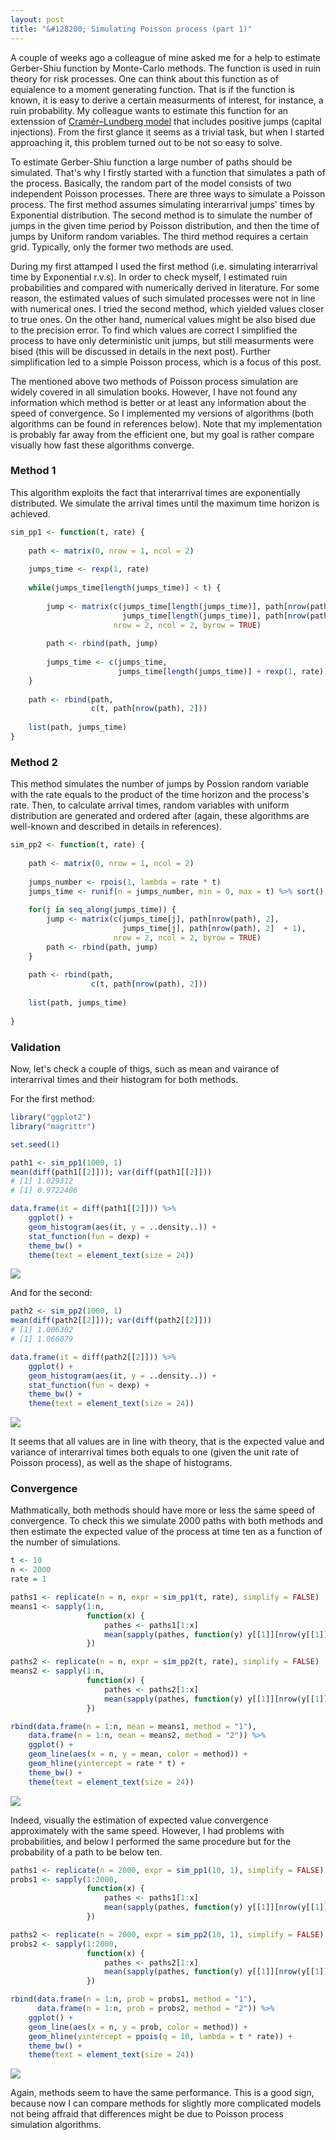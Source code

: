 ```yaml
---
layout: post
title: "&#128200; Simulating Poisson process (part 1)"
---
```


A couple of weeks ago a colleague of mine asked me for a help to estimate Gerber-Shiu function by Monte-Carlo methods. The function is used in ruin theory for risk processes. One can think about this function as of equialence to a moment generating function. That is if the function is known, it is easy to derive a certain measurments of interest, for instance, a ruin probability. My colleague wants to estimate this function for an extenssion of [Cram&eacute;r–Lundberg model](https://en.wikipedia.org/wiki/Ruin_theory) that includes positive jumps (capital injections). From the first glance it seems as a trivial task, but when I started approaching it, this problem turned out to be not so easy to solve.

To estimate Gerber-Shiu function a large number of paths should be simulated. That's why I firstly started with a function that simulates a path of the process. Basically, the random part of the model consists of two independent Poisson processes. There are three ways to simulate a Poisson process. The first method assumes simulating interarrival jumps' times by Exponential distribution. The second method is to simulate the number of jumps in the given time period by Poisson distribution, and then the time of jumps by Uniform random variables. The third method requires a certain grid. Typically, only the former two methods are used.

During my first attamped I used the first method (i.e. simulating interarrival time by Exponential r.v.s). In order to check myself, I estimated ruin probabilities and compared with numerically derived in literature. For some reason, the estimated values of such simulated processes were not in line with numerical ones. I tried the second method, which yielded values closer to true ones. On the other hand, numerical values might be also bised due to the precision error. To find which values are correct I simplified the process to have only deterministic unit jumps, but still measurments were bised (this will be discussed in details in the next post). Further simplification led to a simple Poisson process, which is a focus of this post.

The mentioned above two methods of Poisson process simulation are widely covered in all simulation books. However, I have not found any information which method is better or at least any information about the speed of convergence. So I implemented my versions of algorithms (both algorithms can be found in references below). Note that my implementation is probably far away from the efficient one, but my goal is rather compare visually how fast these algorithms converge.

### Method 1

This algorithm exploits the fact that interarrival times are exponentially distributed. We simulate the arrival times until the maximum time horizon is achieved.

```r
sim_pp1 <- function(t, rate) { 
    
    path <- matrix(0, nrow = 1, ncol = 2)
    
    jumps_time <- rexp(1, rate)
    
    while(jumps_time[length(jumps_time)] < t) {
        
        jump <- matrix(c(jumps_time[length(jumps_time)], path[nrow(path), 2],
                         jumps_time[length(jumps_time)], path[nrow(path), 2]  + 1),
                       nrow = 2, ncol = 2, byrow = TRUE)
        
        path <- rbind(path, jump)
        
        jumps_time <- c(jumps_time,
                        jumps_time[length(jumps_time)] + rexp(1, rate))
    }
    
    path <- rbind(path,
                  c(t, path[nrow(path), 2]))
    
    list(path, jumps_time)
}
```

### Method 2

This method simulates the number of jumps by Possion random variable with the rate equals to the product of the time horizon and the process's rate. Then, to calculate arrival times, random variables with uniform distribution are generated and ordered after (again, these algorithms are well-known and described in details in references).

```r
sim_pp2 <- function(t, rate) {
    
    path <- matrix(0, nrow = 1, ncol = 2)
    
    jumps_number <- rpois(1, lambda = rate * t)
    jumps_time <- runif(n = jumps_number, min = 0, max = t) %>% sort()
    
    for(j in seq_along(jumps_time)) {
        jump <- matrix(c(jumps_time[j], path[nrow(path), 2],
                         jumps_time[j], path[nrow(path), 2]  + 1),
                       nrow = 2, ncol = 2, byrow = TRUE)
        path <- rbind(path, jump)
    }
    
    path <- rbind(path,
                  c(t, path[nrow(path), 2]))
    
    list(path, jumps_time)
    
}
```

### Validation 

Now, let's check a couple of thigs, such as mean and vairance of interarrival times and their histogram for both methods.

For the first method:

```r
library("ggplot2")
library("magrittr")

set.seed(1)

path1 <- sim_pp1(1000, 1)
mean(diff(path1[[2]])); var(diff(path1[[2]]))
# [1] 1.029312
# [1] 0.9722406

data.frame(it = diff(path1[[2]])) %>%
    ggplot() +
    geom_histogram(aes(it, y = ..density..)) +
    stat_function(fun = dexp) +
    theme_bw() + 
    theme(text = element_text(size = 24))
```
![](https://irudnyts.github.io/images/posts/2018-03-09-simulating-poisson-process-part-1/h1.png)

And for the second:

```r
path2 <- sim_pp2(1000, 1)
mean(diff(path2[[2]])); var(diff(path2[[2]]))
# [1] 1.006302
# [1] 1.066079

data.frame(it = diff(path2[[2]])) %>%
    ggplot() +
    geom_histogram(aes(it, y = ..density..)) +
    stat_function(fun = dexp) +
    theme_bw() + 
    theme(text = element_text(size = 24))
```

![](https://irudnyts.github.io/images/posts/2018-03-09-simulating-poisson-process-part-1/h2.png)

It seems that all values are in line with theory, that is the expected value and variance of interarrival times both equals to one (given the unit rate of Poisson process), as well as the shape of histograms.

### Convergence

Mathmatically, both methods should have more or less the same speed of convergence. To check this we simulate 2000 paths with both methods and then estimate the expected value of the process at time ten as a function of the number of simulations.

```r
t <- 10
n <- 2000
rate = 1

paths1 <- replicate(n = n, expr = sim_pp1(t, rate), simplify = FALSE)
means1 <- sapply(1:n,
                 function(x) {
                     pathes <- paths1[1:x]
                     mean(sapply(pathes, function(y) y[[1]][nrow(y[[1]]), 2]))
                 })

paths2 <- replicate(n = n, expr = sim_pp2(t, rate), simplify = FALSE)
means2 <- sapply(1:n,
                 function(x) {
                     pathes <- paths2[1:x]
                     mean(sapply(pathes, function(y) y[[1]][nrow(y[[1]]), 2]))
                 })

rbind(data.frame(n = 1:n, mean = means1, method = "1"),
    data.frame(n = 1:n, mean = means2, method = "2")) %>%
    ggplot() +
    geom_line(aes(x = n, y = mean, color = method)) + 
    geom_hline(yintercept = rate * t) +
    theme_bw() + 
    theme(text = element_text(size = 24))
```

![](https://irudnyts.github.io/images/posts/2018-03-09-simulating-poisson-process-part-1/c1.png)

Indeed, visually the estimation of expected value convergence approximately with the same speed. However, I had problems with probabilities, and below I performed the same procedure but for the probability of a path to be below ten. 

```r
paths1 <- replicate(n = 2000, expr = sim_pp1(10, 1), simplify = FALSE)
probs1 <- sapply(1:2000,
                 function(x) {
                     pathes <- paths1[1:x]
                     mean(sapply(pathes, function(y) y[[1]][nrow(y[[1]]), 2]) <= 10)
                 })

paths2 <- replicate(n = 2000, expr = sim_pp2(10, 1), simplify = FALSE)
probs2 <- sapply(1:2000,
                 function(x) {
                     pathes <- paths2[1:x]
                     mean(sapply(pathes, function(y) y[[1]][nrow(y[[1]]), 2]) <= 10)
                 })

rbind(data.frame(n = 1:n, prob = probs1, method = "1"),
      data.frame(n = 1:n, prob = probs2, method = "2")) %>%
    ggplot() +
    geom_line(aes(x = n, y = prob, color = method)) + 
    geom_hline(yintercept = ppois(q = 10, lambda = t * rate)) +
    theme_bw() + 
    theme(text = element_text(size = 24))
```
![](https://irudnyts.github.io/images/posts/2018-03-09-simulating-poisson-process-part-1/c2.png)

Again, methods seem to have the same performance. This is a good sign, because now I can compare methods for slightly more complicated models not being affraid that differences might be due to Poisson process simulation algorithms.